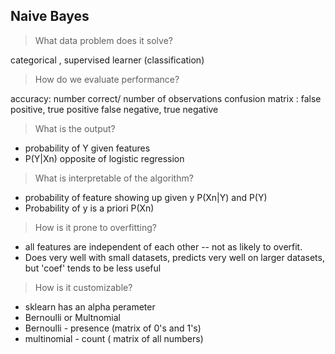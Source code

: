 ## Naive Bayes

> What data problem does it solve?

categorical , supervised learner (classification)

> How do we evaluate performance?

accuracy: number correct/ number of observations
confusion matrix : false positive, true positive false negative, true negative

> What is the output?

- probability of Y given features
- P(Y|Xn) opposite of logistic regression

> What is interpretable of the algorithm?

- probability of feature showing up given y P(Xn|Y) and P(Y)
- Probability of y is a priori P(Xn)

> How is it prone to overfitting?

- all features are independent of each other -- not as likely to overfit. 
- Does very well with small datasets, predicts very well on larger datasets, but 'coef' tends to be less useful 

> How is it customizable?

- sklearn has an alpha perameter
- Bernoulli or Multnomial
- Bernoulli - presence (matrix of 0's and 1's)
- multinomial - count ( matrix of all numbers)